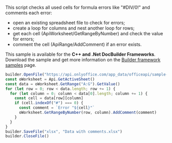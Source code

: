This script checks all used cells for formula errors like "#DIV/0!" and comments each error:

* open an existing spreadsheet file to check for errors;
* create a loop for columns and nest another loop for rows;
* get each cell (ApiWorksheet/GetRangeByNumber) and check the value for errors;
* comment the cell (ApiRange/AddComment) if an error exists.

This sample is available for the **C++ and .Net DocBuilder Frameworks**.
Download the sample and get more information on the [Builder framework samples](../../../../Document%20Builder/Builder%20Framework/Builder%20framework%20samples/index.md) page.

```js document-builder={"documentType": "word", "editorConfig": {"customization": {"zoom": 60}}}
builder.OpenFile("https://api.onlyoffice.com/app_data/officeapi/sample-files/data_with_errors.xlsx")
const oWorksheet = Api.GetActiveSheet()
const data = oWorksheet.GetRange("A:G").GetValue()
for (let row = 0; row < data.length; row += 1) {
  for (let column = 0; column < data[0].length; column += 1) {
    const cell = data[row][column]
    if (cell.indexOf("#") === 0) {
      const comment = `Error "${cell}"`
      oWorksheet.GetRangeByNumber(row, column).AddComment(comment)
    }
  }
}
builder.SaveFile("xlsx", "Data with comments.xlsx")
builder.CloseFile()
```